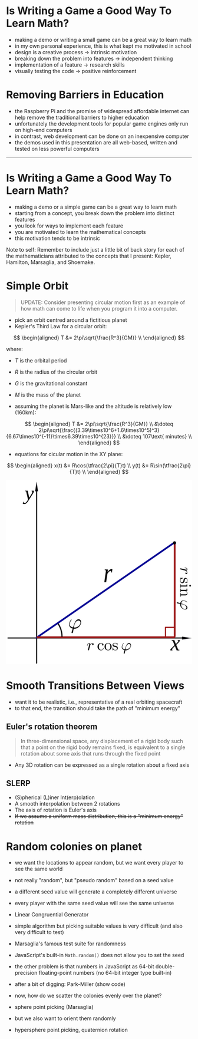 # Is Writing a Game a Good Way To Learn Math?

- making a demo or writing a small game can be
  a great way to learn math
- in my own personal experience, this is
  what kept me motivated in school
- design is a creative process -> intrinsic motivation
- breaking down the problem into features -> independent thinking
- implementation of a feature -> research skills
- visually testing the code -> positive reinforcement

# Removing Barriers in Education

- the Raspberry Pi and the promise of widespread
  affordable internet can help remove the traditional
  barriers to higher education
- unfortunately the development tools for popular
  game engines only run on high-end computers
- in contrast, web development can be done on
  an inexpensive computer
- the demos used in this presentation are all
  web-based, written and tested on less powerful
  computers

---

# Is Writing a Game a Good Way To Learn Math?

- making a demo or a simple game can be a great way to learn math
- starting from a concept, you break down the problem into distinct features
- you look for ways to implement each feature
- you are motivated to learn the mathematical concepts
- this motivation tends to be intrinsic

Note to self:
Remember to include just a little bit of back story
for each of the mathematicians attributed to the
concepts that I present: Kepler, Hamilton,
Marsaglia, and Shoemake.

# Simple Orbit

> UPDATE: Consider presenting circular motion first
> as an example of how math can come to life
> when you program it into a computer.

- pick an orbit centred around a fictitious planet
- Kepler's Third Law for a circular orbit:

$$
\begin{aligned}
  T
  &=
  2\pi\sqrt{\frac{R^3}{GM}} \\
\end{aligned}
$$

where:

- $T$ is the orbital period
- $R$ is the radius of the circular orbit
- $G$ is the gravitational constant
- $M$ is the mass of the planet

- assuming the planet is Mars-like
  and the altitude is relatively low (160km):

$$
\begin{aligned}
  T
  &=
  2\pi\sqrt{\frac{R^3}{GM}} \\
  &\doteq
  2\pi\sqrt{\frac{(3.39\times10^6+1.6\times10^5)^3}
  {6.67\times10^{-11}\times6.39\times10^{23}}} \\
  &\doteq
  107\text{ minutes} \\
\end{aligned}
$$

- equations for cicular motion in the XY plane:

$$
\begin{aligned}
  x(t)
  &=
  R\cos(\tfrac{2\pi}{T}t) \\
  y(t)
  &=
  R\sin(\tfrac{2\pi}{T}t) \\
\end{aligned}
$$

![Image](Polar.png)

# Smooth Transitions Between Views

- want it to be realistic, i.e., representative of a real orbiting spacecraft
- to that end, the transition should take the path of "minimum energy"

## Euler's rotation theorem

> In three-dimensional space, any displacement
> of a rigid body such that a point on the rigid body
> remains fixed, is equivalent to
> a single rotation about some axis
> that runs through the fixed point

- Any 3D rotation can be expressed as a single rotation about a fixed axis

## SLERP

- (S)pherical (L)iner Int(erp)olation
- A smooth interpolation between 2 rotations
- The axis of rotation is Euler's axis
- ~~If we assume a uniform mass distribution,
  this is a "minimum energy" rotation~~

# Random colonies on planet

- we want the locations to appear random,
  but we want every player to see the same world
- not really "random", but "pseudo random" based on a seed value
- a different seed value will generate a completely
  different universe
- every player with the same seed value will see the same
  universe

- Linear Congruential Generator
- simple algorithm but picking suitable values
  is very difficult (and also very difficult to test)
- Marsaglia's famous test suite for randomness
- JavaScript's built-in `Math.random()` does not allow
  you to set the seed
- the other problem is that numbers in JavaScript
  as 64-bit double-precision floating-point numbers
  (no 64-bit integer type built-in)
- after a bit of digging: Park-Miller (show code)

- now, how do we scatter the colonies
  evenly over the planet?

- sphere point picking (Marsaglia)
- but we also want to orient them randomly
- hypersphere point picking, quaternion rotation
